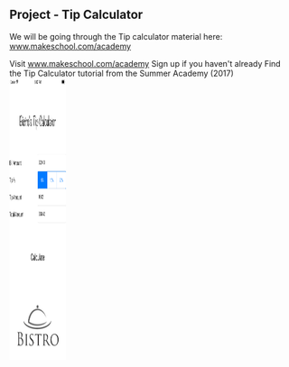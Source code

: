 ## Project - Tip Calculator

We will be going through the Tip calculator material here: www.makeschool.com/academy

Visit www.makeschool.com/academy
Sign up if you haven't already
Find the Tip Calculator tutorial from the Summer Academy (2017)
</br>
<img src="images\img1.png" width = 100 height = 500>
